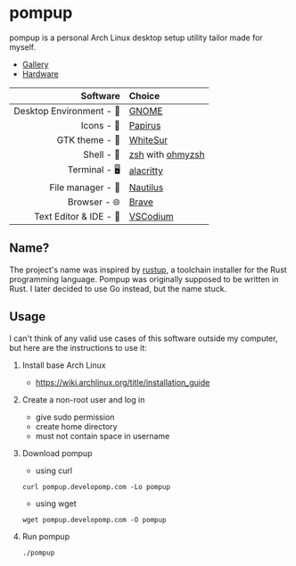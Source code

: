 # pompup

pompup is a personal Arch Linux desktop setup utility tailor made for myself.

- [Gallery](./docs/gallery.md)
- [Hardware](./docs/hardware/README.md)

|                 Software | Choice                                                                                     |
| -----------------------: | :----------------------------------------------------------------------------------------- |
| Desktop Environment - 🚀 | [GNOME](https://www.gnome.org)                                                             |
|               Icons - 💎 | [Papirus](https://github.com/PapirusDevelopmentTeam/papirus-icon-theme)                    |
|           GTK theme - 🎨 | [WhiteSur](https://github.com/vinceliuice/WhiteSur-gtk-theme)                              |
|               Shell - 🐚 | [zsh](https://github.com/zsh-users/zsh) with [ohmyzsh](https://github.com/ohmyzsh/ohmyzsh) |
|            Terminal - 🖥️ | [alacritty](https://github.com/alacritty/alacritty)                                        |
|        File manager - 📂 | [Nautilus](https://gitlab.gnome.org/GNOME/nautilus)                                        |
|             Browser - 🌐 | [Brave](https://github.com/brave/brave-browser)                                            |
|   Text Editor & IDE - 📝 | [VSCodium](https://github.com/VSCodium/vscodium)                                           |

## Name?

The project's name was inspired by [rustup](https://github.com/rust-lang/rustup),
a toolchain installer for the Rust programming language. Pompup was originally
supposed to be written in Rust. I later decided to use Go instead, but the name
stuck.

## Usage

I can't think of any valid use cases of this software outside my computer,
but here are the instructions to use it:

1. Install base Arch Linux
   - https://wiki.archlinux.org/title/installation_guide
2. Create a non-root user and log in
   - give sudo permission
   - create home directory
   - must not contain space in username
3. Download pompup

   - using curl

   ```
   curl pompup.developomp.com -Lo pompup
   ```

   - using wget

   ```
   wget pompup.developomp.com -O pompup
   ```

4. Run pompup

   ```
   ./pompup
   ```
